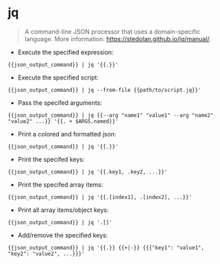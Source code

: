 # jq

> A command-line JSON processor that uses a domain-specific language.
> More information: <https://stedolan.github.io/jq/manual/>.

- Execute the specified expression:

`{{json_output_command}} | jq '{{.}}'`

- Execute the specified script:

`{{json_output_command}} | jq --from-file {{path/to/script.jq}}'`

- Pass the specifed arguments:

`{{json_output_command}} | jq {{--arg "name1" "value1" --arg "name2" "value2" ...}} '{{. + $ARGS.named}}'`

- Print a colored and formatted json:

`{{json_output_command}} | jq '{{.}}'`

- Print the specifed keys:

`{{json_output_command}} | jq '{{.key1, .key2, ...}}'`

- Print the specifed array items:

`{{json_output_command}} | jq '{{.[index1], .[index2], ...}}'`

- Print all array items/object keys:

`{{json_output_command}} | jq '.[]'`

- Add/remove the specified keys:

`{{json_output_command}} | jq '{{.}} {{+|-}} {{{"key1": "value1", "key2": "value2", ...}}}'`
